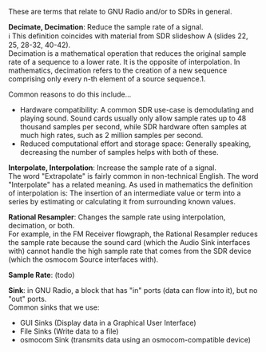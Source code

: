 These are terms that relate to GNU Radio and/or to SDRs in general. 

**Decimate, Decimation**: Reduce the sample rate of a signal.  
ℹ️ This definition coincides with material from SDR slideshow A (slides 22, 25, 28-32, 40-42).  
Decimation is a mathematical operation that reduces the original sample rate of a sequence to a lower rate. It is the opposite of interpolation. In mathematics, decimation refers to the creation of a new sequence comprising only every n-th element of a source sequence.1.

Common reasons to do this include...

- Hardware compatibility: A common SDR use-case is demodulating and playing sound. Sound cards usually only allow sample rates up to 48 thousand samples per second, while SDR hardware often samples at much high rates, such as 2 million samples per second.
- Reduced computational effort and storage space: Generally speaking, decreasing the number of samples helps with both of these.

**Interpolate, Interpolation**: Increase the sample rate of a signal.  
The word "Extrapolate" is fairly common in non-technical English. The word "Interpolate" has a related meaning.
As used in mathematics the definition of interpolation is: The insertion of an intermediate value or term into a series by estimating or calculating it from surrounding known values.

**Rational Resampler**: Changes the sample rate using interpolation, decimation, or both.  
For example, in the FM Receiver flowgraph, the Rational Resampler reduces the sample rate because the sound card (which the Audio Sink interfaces with) cannot handle the high sample rate that comes from the SDR device (which the osmocom Source interfaces with).

**Sample Rate**: (todo)

**Sink**: in GNU Radio, a block that has "in" ports (data can flow into it), but no "out" ports.  
Common sinks that we use:

- GUI Sinks (Display data in a Graphical User Interface)
- File Sinks (Write data to a file)
- osmocom Sink (transmits data using an osmocom-compatible device)

